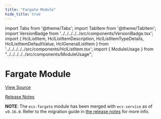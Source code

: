 ```yaml
---
title: "Fargate Module"
hide_title: true
---
```


import Tabs from '@theme/Tabs';
import TabItem from '@theme/TabItem';
import VersionBadge from '../../../../../src/components/VersionBadge.tsx';
import { HclListItem, HclListItemDescription, HclListItemTypeDetails, HclListItemDefaultValue, HclGeneralListItem } from '../../../../../src/components/HclListItem.tsx';
import { ModuleUsage } from "../../../../../src/components/ModuleUsage";

<VersionBadge repoTitle="Amazon ECS" version="0.38.3" lastModifiedVersion="0.24.1"/>

# Fargate Module

<a href="https://github.com/gruntwork-io/terraform-aws-ecs/tree/v0.38.3/modules/ecs-fargate" className="link-button" title="View the source code for this module in GitHub.">View Source</a>

<a href="https://github.com/gruntwork-io/terraform-aws-ecs/releases/tag/v0.24.1" className="link-button" title="Release notes for only versions which impacted this module.">Release Notes</a>

**NOTE**: The `ecs-fargate` module has been merged with `ecs-service` as of `v0.16.0`. Refer to the migration
guide in [the release notes](https://github.com/gruntwork-io/terraform-aws-ecs/releases/tag/v0.16.0) for more info.


<!-- ##DOCS-SOURCER-START
{
  "originalSources": [
    "https://github.com/gruntwork-io/terraform-aws-ecs/tree/v0.38.3/modules/ecs-fargate/readme.md",
    "https://github.com/gruntwork-io/terraform-aws-ecs/tree/v0.38.3/modules/ecs-fargate/variables.tf",
    "https://github.com/gruntwork-io/terraform-aws-ecs/tree/v0.38.3/modules/ecs-fargate/outputs.tf"
  ],
  "sourcePlugin": "module-catalog-api",
  "hash": "b245f91c5332889f60f69f2b1e6ed0f5"
}
##DOCS-SOURCER-END -->
